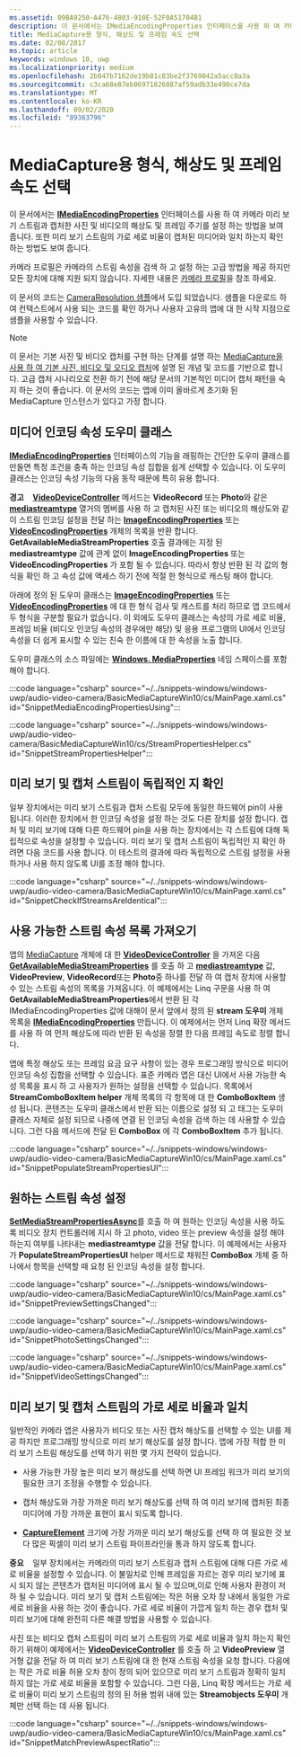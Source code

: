 ```yaml
---
ms.assetid: 09BA9250-A476-4803-910E-52F0A51704B1
description: 이 문서에서는 IMediaEncodingProperties 인터페이스를 사용 하 여 카메라 미리 보기 스트림과 캡처한 사진 및 비디오의 해상도 및 프레임 주기를 설정 하는 방법을 보여 줍니다.
title: MediaCapture용 형식, 해상도 및 프레임 속도 선택
ms.date: 02/08/2017
ms.topic: article
keywords: windows 10, uwp
ms.localizationpriority: medium
ms.openlocfilehash: 2b847b7162de19b81c83be2f3769042a5acc8a3a
ms.sourcegitcommit: c3ca68e87eb06971826087af59adb33e490ce7da
ms.translationtype: MT
ms.contentlocale: ko-KR
ms.lasthandoff: 09/02/2020
ms.locfileid: "89363796"
---
```

# <a name="set-format-resolution-and-frame-rate-for-mediacapture"></a>MediaCapture용 형식, 해상도 및 프레임 속도 선택



이 문서에서는 [**IMediaEncodingProperties**](/uwp/api/Windows.Media.MediaProperties.IMediaEncodingProperties) 인터페이스를 사용 하 여 카메라 미리 보기 스트림과 캡처한 사진 및 비디오의 해상도 및 프레임 주기를 설정 하는 방법을 보여 줍니다. 또한 미리 보기 스트림의 가로 세로 비율이 캡처된 미디어와 일치 하는지 확인 하는 방법도 보여 줍니다.

카메라 프로필은 카메라의 스트림 속성을 검색 하 고 설정 하는 고급 방법을 제공 하지만 모든 장치에 대해 지원 되지 않습니다. 자세한 내용은 [카메라 프로필](camera-profiles.md)을 참조 하세요.

이 문서의 코드는 [CameraResolution 샘플](https://github.com/Microsoft/Windows-universal-samples/tree/master/Samples/CameraResolution)에서 도입 되었습니다. 샘플을 다운로드 하 여 컨텍스트에서 사용 되는 코드를 확인 하거나 사용자 고유의 앱에 대 한 시작 지점으로 샘플을 사용할 수 있습니다.

> [!NOTE] 
> 이 문서는 기본 사진 및 비디오 캡처를 구현 하는 단계를 설명 하는 [MediaCapture을 사용 하 여 기본 사진, 비디오 및 오디오 캡처](basic-photo-video-and-audio-capture-with-MediaCapture.md)에 설명 된 개념 및 코드를 기반으로 합니다. 고급 캡처 시나리오로 전환 하기 전에 해당 문서의 기본적인 미디어 캡처 패턴을 숙지 하는 것이 좋습니다. 이 문서의 코드는 앱에 이미 올바르게 초기화 된 MediaCapture 인스턴스가 있다고 가정 합니다.

## <a name="a-media-encoding-properties-helper-class"></a>미디어 인코딩 속성 도우미 클래스

[**IMediaEncodingProperties**](/uwp/api/Windows.Media.MediaProperties.IMediaEncodingProperties) 인터페이스의 기능을 래핑하는 간단한 도우미 클래스를 만들면 특정 조건을 충족 하는 인코딩 속성 집합을 쉽게 선택할 수 있습니다. 이 도우미 클래스는 인코딩 속성 기능의 다음 동작 때문에 특히 유용 합니다.

**경고**    [**VideoDeviceController**](/uwp/api/windows.media.devices.videodevicecontroller.getavailablemediastreamproperties) 메서드는 **VideoRecord** 또는 **Photo**와 같은 [**mediastreamtype**](/uwp/api/Windows.Media.Capture.MediaStreamType) 열거의 멤버를 사용 하 고 캡처된 사진 또는 비디오의 해상도와 같이 스트림 인코딩 설정을 전달 하는 [**ImageEncodingProperties**](/uwp/api/Windows.Media.MediaProperties.ImageEncodingProperties) 또는 [**VideoEncodingProperties**](/uwp/api/Windows.Media.MediaProperties.VideoEncodingProperties) 개체의 목록을 반환 합니다. **GetAvailableMediaStreamProperties** 호출 결과에는 지정 된 **mediastreamtype** 값에 관계 없이 **ImageEncodingProperties** 또는 **VideoEncodingProperties** 가 포함 될 수 있습니다. 따라서 항상 반환 된 각 값의 형식을 확인 하 고 속성 값에 액세스 하기 전에 적절 한 형식으로 캐스팅 해야 합니다.

아래에 정의 된 도우미 클래스는 [**ImageEncodingProperties**](/uwp/api/Windows.Media.MediaProperties.ImageEncodingProperties) 또는 [**VideoEncodingProperties**](/uwp/api/Windows.Media.MediaProperties.VideoEncodingProperties) 에 대 한 형식 검사 및 캐스트를 처리 하므로 앱 코드에서 두 형식을 구분할 필요가 없습니다. 이 외에도 도우미 클래스는 속성의 가로 세로 비율, 프레임 비율 (비디오 인코딩 속성의 경우에만 해당) 및 응용 프로그램의 UI에서 인코딩 속성을 더 쉽게 표시할 수 있는 친숙 한 이름에 대 한 속성을 노출 합니다.

도우미 클래스의 소스 파일에는 [**Windows. MediaProperties**](/uwp/api/Windows.Media.MediaProperties) 네임 스페이스를 포함 해야 합니다.

:::code language="csharp" source="~/../snippets-windows/windows-uwp/audio-video-camera/BasicMediaCaptureWin10/cs/MainPage.xaml.cs" id="SnippetMediaEncodingPropertiesUsing":::

:::code language="csharp" source="~/../snippets-windows/windows-uwp/audio-video-camera/BasicMediaCaptureWin10/cs/StreamPropertiesHelper.cs" id="SnippetStreamPropertiesHelper":::

## <a name="determine-if-the-preview-and-capture-streams-are-independent"></a>미리 보기 및 캡처 스트림이 독립적인 지 확인

일부 장치에서는 미리 보기 스트림과 캡처 스트림 모두에 동일한 하드웨어 pin이 사용 됩니다. 이러한 장치에서 한 인코딩 속성을 설정 하는 것도 다른 장치를 설정 합니다. 캡처 및 미리 보기에 대해 다른 하드웨어 pin을 사용 하는 장치에서는 각 스트림에 대해 독립적으로 속성을 설정할 수 있습니다. 미리 보기 및 캡처 스트림이 독립적인 지 확인 하려면 다음 코드를 사용 합니다. 이 테스트의 결과에 따라 독립적으로 스트림 설정을 사용 하거나 사용 하지 않도록 UI를 조정 해야 합니다.

:::code language="csharp" source="~/../snippets-windows/windows-uwp/audio-video-camera/BasicMediaCaptureWin10/cs/MainPage.xaml.cs" id="SnippetCheckIfStreamsAreIdentical":::

## <a name="get-a-list-of-available-stream-properties"></a>사용 가능한 스트림 속성 목록 가져오기

앱의 [MediaCapture](./index.md) 개체에 대 한 [**VideoDeviceController**](/uwp/api/Windows.Media.Devices.VideoDeviceController) 을 가져온 다음 [**GetAvailableMediaStreamProperties**](/uwp/api/windows.media.devices.videodevicecontroller.getavailablemediastreamproperties) 를 호출 하 고 [**mediastreamtype**](/uwp/api/Windows.Media.Capture.MediaStreamType) 값, **VideoPreview**, **VideoRecord**또는 **Photo**중 하나를 전달 하 여 캡처 장치에 사용할 수 있는 스트림 속성의 목록을 가져옵니다. 이 예제에서는 Linq 구문을 사용 하 여 **GetAvailableMediaStreamProperties**에서 반환 된 각 IMediaEncodingProperties 값에 대해이 문서 앞에서 정의 된 **stream 도우미** 개체 목록을 [**IMediaEncodingProperties**](/uwp/api/Windows.Media.MediaProperties.IMediaEncodingProperties) 만듭니다. 이 예제에서는 먼저 Linq 확장 메서드를 사용 하 여 먼저 해상도에 따라 반환 된 속성을 정렬 한 다음 프레임 속도로 정렬 합니다.

앱에 특정 해상도 또는 프레임 요금 요구 사항이 있는 경우 프로그래밍 방식으로 미디어 인코딩 속성 집합을 선택할 수 있습니다. 표준 카메라 앱은 대신 UI에서 사용 가능한 속성 목록을 표시 하 고 사용자가 원하는 설정을 선택할 수 있습니다. 목록에서 **StreamComboBoxItem helper** 개체 목록의 각 항목에 대 한 **ComboBoxItem** 생성 됩니다. 콘텐츠는 도우미 클래스에서 반환 되는 이름으로 설정 되 고 태그는 도우미 클래스 자체로 설정 되므로 나중에 연결 된 인코딩 속성을 검색 하는 데 사용할 수 있습니다. 그런 다음 메서드에 전달 된 **ComboBox** 에 각 **ComboBoxItem** 추가 됩니다.

:::code language="csharp" source="~/../snippets-windows/windows-uwp/audio-video-camera/BasicMediaCaptureWin10/cs/MainPage.xaml.cs" id="SnippetPopulateStreamPropertiesUI":::

## <a name="set-the-desired-stream-properties"></a>원하는 스트림 속성 설정

[**SetMediaStreamPropertiesAsync**](/uwp/api/windows.media.devices.videodevicecontroller.setmediastreampropertiesasync)를 호출 하 여 원하는 인코딩 속성을 사용 하도록 비디오 장치 컨트롤러에 지시 하 고 photo, video 또는 preview 속성을 설정 해야 하는지 여부를 나타내는 **mediastreamtype** 값을 전달 합니다. 이 예제에서는 사용자가 **PopulateStreamPropertiesUI** helper 메서드로 채워진 **ComboBox** 개체 중 하나에서 항목을 선택할 때 요청 된 인코딩 속성을 설정 합니다.

:::code language="csharp" source="~/../snippets-windows/windows-uwp/audio-video-camera/BasicMediaCaptureWin10/cs/MainPage.xaml.cs" id="SnippetPreviewSettingsChanged":::

:::code language="csharp" source="~/../snippets-windows/windows-uwp/audio-video-camera/BasicMediaCaptureWin10/cs/MainPage.xaml.cs" id="SnippetPhotoSettingsChanged":::

:::code language="csharp" source="~/../snippets-windows/windows-uwp/audio-video-camera/BasicMediaCaptureWin10/cs/MainPage.xaml.cs" id="SnippetVideoSettingsChanged":::

## <a name="match-the-aspect-ratio-of-the-preview-and-capture-streams"></a>미리 보기 및 캡처 스트림의 가로 세로 비율과 일치

일반적인 카메라 앱은 사용자가 비디오 또는 사진 캡처 해상도를 선택할 수 있는 UI를 제공 하지만 프로그래밍 방식으로 미리 보기 해상도를 설정 합니다. 앱에 가장 적합 한 미리 보기 스트림 해상도를 선택 하기 위한 몇 가지 전략이 있습니다.

-   사용 가능한 가장 높은 미리 보기 해상도를 선택 하면 UI 프레임 워크가 미리 보기의 필요한 크기 조정을 수행할 수 있습니다.

-   캡처 해상도와 가장 가까운 미리 보기 해상도를 선택 하 여 미리 보기에 캡처된 최종 미디어에 가장 가까운 표현이 표시 되도록 합니다.

-   [**CaptureElement**](/uwp/api/Windows.UI.Xaml.Controls.CaptureElement) 크기에 가장 가까운 미리 보기 해상도를 선택 하 여 필요한 것 보다 많은 픽셀이 미리 보기 스트림 파이프라인을 통과 하지 않도록 합니다.

**중요**    일부 장치에서는 카메라의 미리 보기 스트림과 캡처 스트림에 대해 다른 가로 세로 비율을 설정할 수 있습니다. 이 불일치로 인해 프레임을 자르는 경우 미리 보기에 표시 되지 않는 콘텐츠가 캡처된 미디어에 표시 될 수 있으며,이로 인해 사용자 환경이 저하 될 수 있습니다. 미리 보기 및 캡처 스트림에는 작은 허용 오차 창 내에서 동일한 가로 세로 비율을 사용 하는 것이 좋습니다. 가로 세로 비율이 가깝게 일치 하는 경우 캡처 및 미리 보기에 대해 완전히 다른 해결 방법을 사용할 수 있습니다.


사진 또는 비디오 캡처 스트림이 미리 보기 스트림의 가로 세로 비율과 일치 하는지 확인 하기 위해이 예제에서는 [**VideoDeviceController**](/uwp/api/windows.media.devices.videodevicecontroller.getmediastreamproperties) 를 호출 하 고 **VideoPreview** 열거형 값을 전달 하 여 미리 보기 스트림에 대 한 현재 스트림 속성을 요청 합니다. 다음에는 작은 가로 비율 허용 오차 창이 정의 되어 있으므로 미리 보기 스트림과 정확히 일치 하지 않는 가로 세로 비율을 포함할 수 있습니다. 그런 다음, Linq 확장 메서드는 가로 세로 비율이 미리 보기 스트림의 정의 된 허용 범위 내에 있는 **Streamobjects 도우미** 개체만 선택 하는 데 사용 됩니다.

:::code language="csharp" source="~/../snippets-windows/windows-uwp/audio-video-camera/BasicMediaCaptureWin10/cs/MainPage.xaml.cs" id="SnippetMatchPreviewAspectRatio":::

 

 
